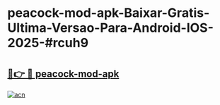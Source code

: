 # peacock-mod-apk-Baixar-Gratis-Ultima-Versao-Para-Android-IOS-2025-#rcuh9

# <h2><a href="https://ainizakaria.my?title=peacock-mod-apk&ref=24M">🔗👉 🔴 peacock-mod-apk</a></h2>

[![acn](https://github.com/user-attachments/assets/0f9c940e-d8b0-45ae-aac7-cd30a18b3e1c)](https://ainizakaria.my?title=peacock-mod-apk&ref=24M)

